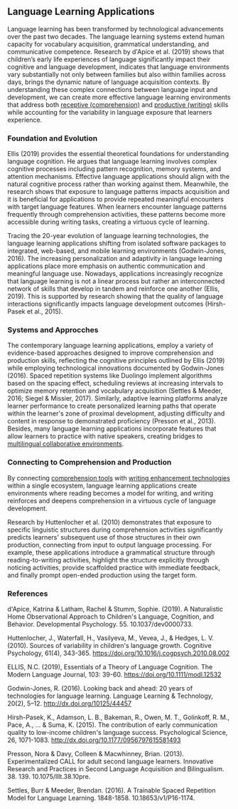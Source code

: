 ## Language Learning Applications
Language learning has been transformed by technological advancements over the past two decades. 
The language learning systems extend human capacity for vocabulary acquisition, grammatical understanding, and communicative competence. 
Research by d'Apice et al. (2019) shows that children’s early life experiences of language significantly impact their cognitive and language development, indicates that language environments vary substantially not only between families but also within families across days, brings the dynamic nature of language acquisition contexts. 
By understanding these complex connections between language input and development, we can create more effective language learning environments that address both [receptive (comprehension)]() and [productive (writing)]() skills while accounting for the variability in language exposure that learners experience.

### Foundation and Evolution
Ellis (2019)  provides the essential theoretical foundations for understanding language cognition. 
He argues that language learning involves complex cognitive processes including pattern recognition, memory systems, and attention mechanisms. 
Effective language applications should align with the natural cognitive process rather than working against them. 
Meanwhile, the research shows that exposure to language patterns impacts acquisition and it is beneficial for applications to provide repeated meaningful encounters with target language features. 
When learners encounter language patterns frequently through comprehension activities, these patterns become more accessible during writing tasks, creating a virtuous cycle of learning.

Tracing the 20-year evolution of language learning technologies, the language learning applications shifting from isolated software packages to integrated, web-based, and mobile learning environments (Godwin-Jones, 2016). 
The increasing personalization and adaptivity in language learning applications place more emphasis on authentic communication and meaningful language use. 
Nowadays, applications increasingly recognize that language learning is not a linear process but rather an interconnected network of skills that develop in tandem and reinforce one another (Ellis, 2019). 
This is supported by research showing that the quality of language interactions significantly impacts language development outcomes (Hirsh-Pasek et al., 2015).

### Systems and Approcches
The contemporary language learning applications, employ a variety of evidence-based approaches designed to improve comprehension and production skills, reflecting the cognitive principles outlined by Ellis (2019) while employing technological innovations documented by Godwin-Jones (2016). 
Spaced repetition systems like Duolingo implement algorithms based on the spacing effect, scheduling reviews at increasing intervals to optimize memory retention and vocabulary acquisition (Settles & Meeder, 2016; Siegel & Missier, 2017). 
Similarly, adaptive learning platforms analyze learner performance to create personalized learning paths that operate within the learner's zone of proximal development, adjusting difficulty and content in response to demonstrated proficiency (Presson et al., 2013). 
Besides, many language learning applications incorporate features that allow learners to practice with native speakers, creating bridges to [multilingual collaborative environments]().

### Connecting to Comprehension and Production
By connecting [comprehension tools]() with [writing enhancement technologies]() within a single ecosystem, language learning applications create environments where reading becomes a model for writing, and writing reinforces and deepens comprehension in a virtuous cycle of language development.

Research by Huttenlocher et al. (2010) demonstrates that exposure to specific linguistic structures during comprehension activities significantly predicts learners' subsequent use of those structures in their own production, connecting from input to output language processing. 
For example, these applications introduce a grammatical structure through reading-to-writing activities, highlight the structure explicitly through noticing activities, provide scaffolded practice with immediate feedback, and finally prompt open-ended production using the target form.


### References
d'Apice, Katrina & Latham, Rachel & Stumm, Sophie. (2019). A Naturalistic Home Observational Approach to Children's Language, Cognition, and Behavior. Developmental Psychology. 55. 10.1037/dev0000733. 

Huttenlocher, J., Waterfall, H., Vasilyeva, M., Vevea, J., & Hedges, L. V. (2010). Sources of variability in children's language growth. Cognitive Psychology, 61(4), 343-365. https://doi.org/10.1016/j.cogpsych.2010.08.002

ELLIS, N.C. (2019), Essentials of a Theory of Language Cognition. The Modern Language Journal, 103: 39-60. https://doi.org/10.1111/modl.12532

Godwin-Jones, R. (2016). Looking back and ahead: 20 years of technologies for language learning. Language Learning & Technology, 20(2), 5–12. http://dx.doi.org/10125/44457

Hirsh-Pasek, K., Adamson, L. B., Bakeman, R., Owen, M. T., Golinkoff, R. M., Pace, A., ... & Suma, K. (2015). The contribution of early communication quality to low-income children's language success. Psychological Science, 26, 1071-1083. http://dx.doi.org/10.1177/0956797615581493

Presson, Nora & Davy, Colleen & Macwhinney, Brian. (2013). Experimentalized CALL for adult second language learners. Innovative Research and Practices in Second Language Acquisition and Bilingualism. 38. 139. 10.1075/lllt.38.10pre. 

Settles, Burr & Meeder, Brendan. (2016). A Trainable Spaced Repetition Model for Language Learning. 1848-1858. 10.18653/v1/P16-1174. 
